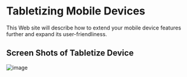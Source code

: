 # Tabletizing Mobile Devices

This Web site will describe how to extend your mobile device features further and expand its user-friendliness.

## Screen Shots of Tabletize Device

![image](https://github.com/user-attachments/assets/28d95bb3-6f62-4aa5-b85a-ad202feb108a)

